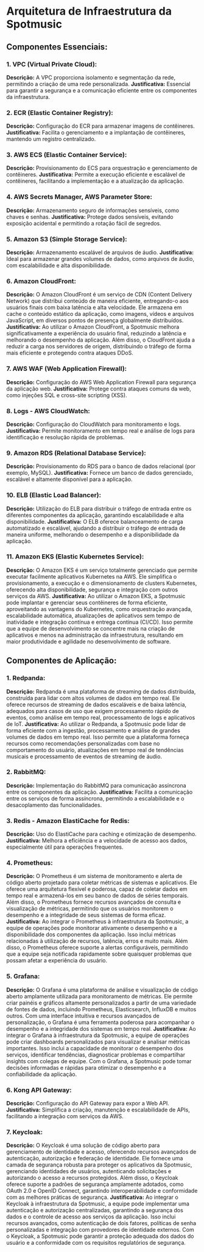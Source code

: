 # Arquitetura de Infraestrutura da Spotmusic

## Componentes Essenciais:

### 1. VPC (Virtual Private Cloud):
   **Descrição:**
    A VPC proporciona isolamento e segmentação da rede, permitindo a criação de uma rede personalizada.
   **Justificativa:**
    Essencial para garantir a segurança e a comunicação eficiente entre os componentes da infraestrutura.
  
### 2. ECR (Elastic Container Registry):
   **Descrição:**
    Configuração do ECR para armazenar imagens de contêineres.
   **Justificativa:**
    Facilita o gerenciamento e a implantação de contêineres, mantendo um registro centralizado.

### 3. AWS ECS (Elastic Container Service):
   **Descrição:**
    Provisionamento do ECS para orquestração e gerenciamento de contêineres.
   **Justificativa:**
    Permite a execução eficiente e escalável de contêineres, facilitando a implementação e a atualização da aplicação.

### 4. AWS Secrets Manager, AWS Parameter Store:
   **Descrição:**
    Armazenamento seguro de informações sensíveis, como chaves e senhas.
   **Justificativa:**
    Protege dados sensíveis, evitando exposição acidental e permitindo a rotação fácil de segredos.

### 5. Amazon S3 (Simple Storage Service):
   **Descrição:**
    Armazenamento escalável de arquivos de áudio.
   **Justificativa:**
    Ideal para armazenar grandes volumes de dados, como arquivos de áudio, com escalabilidade e alta disponibilidade.

### 6. Amazon CloudFront:
   **Descrição:**
    O Amazon CloudFront é um serviço de CDN (Content Delivery Network) que distribui conteúdo de maneira eficiente, entregando-o aos usuários finais com baixa latência e alta velocidade. Ele armazena em cache o conteúdo estático da aplicação, como imagens, vídeos e arquivos JavaScript, em diversos pontos de presença globalmente distribuídos.
   **Justificativa:**
    Ao utilizar o Amazon CloudFront, a Spotmusic melhora significativamente a experiência do usuário final, reduzindo a latência e melhorando o desempenho da aplicação. Além disso, o CloudFront ajuda a reduzir a carga nos servidores de origem, distribuindo o tráfego de forma mais eficiente e protegendo contra ataques DDoS.

### 7. AWS WAF (Web Application Firewall):
  **Descrição:**
    Configuração do AWS Web Application Firewall para segurança da aplicação web.
  **Justificativa:**
    Protege contra ataques comuns da web, como injeções SQL e cross-site scripting (XSS).

### 8. Logs - AWS CloudWatch:
   **Descrição:**
    Configuração do CloudWatch para monitoramento e logs.
  **Justificativa:**
    Permite monitoramento em tempo real e análise de logs para identificação e resolução rápida de problemas.

### 9. Amazon RDS (Relational Database Service):
**Descrição:**
Provisionamento do RDS para o banco de dados relacional (por exemplo, MySQL).
**Justificativa:**
Fornece um banco de dados gerenciado, escalável e altamente disponível para a aplicação.

### 10. ELB (Elastic Load Balancer):
  **Descrição:**
    Utilização do ELB para distribuir o tráfego de entrada entre os diferentes componentes da aplicação, garantindo escalabilidade e alta disponibilidade.
  **Justificativa:**
    O ELB oferece balanceamento de carga automatizado e escalável, ajudando a distribuir o tráfego de entrada de maneira uniforme, melhorando o desempenho e a disponibilidade da aplicação.

### 11. Amazon EKS (Elastic Kubernetes Service):
   **Descrição:**
     O Amazon EKS é um serviço totalmente gerenciado que permite executar facilmente aplicativos Kubernetes na AWS. Ele simplifica o provisionamento, a execução e o dimensionamento de clusters Kubernetes, oferecendo alta disponibilidade, segurança e integração com outros serviços da AWS.
   **Justificativa:**
     Ao utilizar o Amazon EKS, a Spotmusic pode implantar e gerenciar seus contêineres de forma eficiente, aproveitando as vantagens do Kubernetes, como orquestração avançada, escalabilidade automática, atualizações de aplicativos sem tempo de inatividade e integração contínua e entrega contínua (CI/CD). Isso permite que a equipe de desenvolvimento se concentre mais na criação de aplicativos e menos na administração da infraestrutura, resultando em maior produtividade e agilidade no desenvolvimento de software.


## Componentes de Aplicação:

### 1. Redpanda:
   **Descrição:**
     Redpanda é uma plataforma de streaming de dados distribuída, construída para lidar com altos volumes de dados em tempo real. Ele oferece recursos de streaming de dados escaláveis e de baixa latência, adequados para casos de uso que exigem processamento rápido de eventos, como análise em tempo real, processamento de logs e aplicativos de IoT.
   **Justificativa:**
     Ao utilizar o Redpanda, a Spotmusic pode lidar de forma eficiente com a ingestão, processamento e análise de grandes volumes de dados em tempo real. Isso permite que a plataforma forneça recursos como recomendações personalizadas com base no comportamento do usuário, atualizações em tempo real de tendências musicais e processamento de eventos de streaming de áudio.

### 2. RabbitMQ:
   **Descrição:**
     Implementação do RabbitMQ para comunicação assíncrona entre os componentes da aplicação.
   **Justificativa:**
     Facilita a comunicação entre os serviços de forma assíncrona, permitindo a escalabilidade e o desacoplamento das funcionalidades.

### 3. Redis - Amazon ElastiCache for Redis:
   **Descrição:**
     Uso do ElastiCache para caching e otimização de desempenho.
   **Justificativa:**
     Melhora a eficiência e a velocidade de acesso aos dados, especialmente útil para operações frequentes.

### 4. Prometheus:
   **Descrição:**
     O Prometheus é um sistema de monitoramento e alerta de código aberto projetado para coletar métricas de sistemas e aplicativos. Ele oferece uma arquitetura flexível e poderosa, capaz de coletar dados em tempo real e armazená-los em seu banco de dados de séries temporais. Além disso, o Prometheus fornece recursos avançados de consulta e visualização de métricas, permitindo que os usuários monitorem o desempenho e a integridade de seus sistemas de forma eficaz.
   **Justificativa:**
     Ao integrar o Prometheus à infraestrutura da Spotmusic, a equipe de operações pode monitorar ativamente o desempenho e a disponibilidade dos componentes da aplicação. Isso inclui métricas relacionadas à utilização de recursos, latência, erros e muito mais. Além disso, o Prometheus oferece suporte a alertas configuráveis, permitindo que a equipe seja notificada rapidamente sobre quaisquer problemas que possam afetar a experiência do usuário.

### 5. Grafana:
   **Descrição:**
     O Grafana é uma plataforma de análise e visualização de código aberto amplamente utilizada para monitoramento de métricas. Ele permite criar painéis e gráficos altamente personalizados a partir de uma variedade de fontes de dados, incluindo Prometheus, Elasticsearch, InfluxDB e muitos outros. Com uma interface intuitiva e recursos avançados de personalização, o Grafana é uma ferramenta poderosa para acompanhar o desempenho e a integridade dos sistemas em tempo real.
   **Justificativa:**
     Ao integrar o Grafana à infraestrutura da Spotmusic, a equipe de operações pode criar dashboards personalizados para visualizar e analisar métricas importantes. Isso inclui a capacidade de monitorar o desempenho dos serviços, identificar tendências, diagnosticar problemas e compartilhar insights com colegas de equipe. Com o Grafana, a Spotmusic pode tomar decisões informadas e rápidas para otimizar o desempenho e a confiabilidade da aplicação.

### 6. Kong API Gateway:
**Descrição:**
Configuração do API Gateway para expor a Web API.
**Justificativa:**
      Simplifica a criação, manutenção e escalabilidade de APIs, facilitando a integração com serviços da AWS.

### 7. Keycloak:
   **Descrição:**
     O Keycloak é uma solução de código aberto para gerenciamento de identidade e acesso, oferecendo recursos avançados de autenticação, autorização e federação de identidade. Ele fornece uma camada de segurança robusta para proteger os aplicativos da Spotmusic, gerenciando identidades de usuários, autenticando solicitações e autorizando o acesso a recursos protegidos. Além disso, o Keycloak oferece suporte a padrões de segurança amplamente adotados, como OAuth 2.0 e OpenID Connect, garantindo interoperabilidade e conformidade com as melhores práticas de segurança.
   **Justificativa:**
     Ao integrar o Keycloak à infraestrutura da Spotmusic, a equipe pode implementar uma autenticação e autorização centralizadas, garantindo a segurança dos dados e o controle de acesso aos serviços da aplicação. Isso inclui recursos avançados, como autenticação de dois fatores, políticas de senha personalizadas e integração com provedores de identidade externos. Com o Keycloak, a Spotmusic pode garantir a proteção adequada dos dados do usuário e a conformidade com os requisitos regulatórios de segurança.
